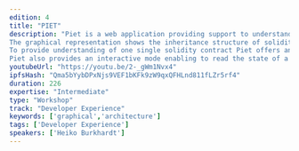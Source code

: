 ```yaml
---
edition: 4
title: "PIET"
description: "Piet is a web application providing support to understand smart contract architectures. This is approached by generating a graphical representation of such architectures and a possibility to query deployed instances of smart contracts.
The graphical representation shows the inheritance structure of solidity contracts. In addition to the inheritance structure the defined enumerations and structs are shown.
To provide understanding of one single solidity contract Piet offers an inspector view showing all members of the contract including the inherited ones. The presentation of the contract and the contract members is enriched by documentation labels derived from Ethereum NatSpec tags.
Piet also provides an interactive mode enabling to read the state of a smart contract, sending transactions and browsing through events. This is achieved by connecting to deployed smart contracts through an injected web3 object."
youtubeUrl: "https://youtu.be/2-_gWm1Nvx4"
ipfsHash: "Qma5bYybDPxNjs9VEF1bKFk9zW9qxQFHLnd811fLZr5rf4"
duration: 226
expertise: "Intermediate"
type: "Workshop"
track: "Developer Experience"
keywords: ['graphical','architecture']
tags: ['Developer Experience']
speakers: ['Heiko Burkhardt']
---
```

